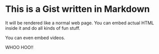 # This is a Gist written in Markdown

It will be rendered like a normal web page. You can embed actual HTML inside it
and do all kinds of fun stuff.

You can even embed videos.

WHOO HOO!!
